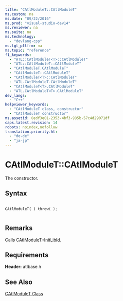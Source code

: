 ```yaml
---
title: "CAtlModuleT::CAtlModuleT"
ms.custom: na
ms.date: "09/22/2016"
ms.prod: "visual-studio-dev14"
ms.reviewer: na
ms.suite: na
ms.technology: 
  - "devlang-cpp"
ms.tgt_pltfrm: na
ms.topic: "reference"
f1_keywords: 
  - "ATL::CAtlModuleT<T>::CAtlModuleT"
  - "ATL::CAtlModuleT::CAtlModuleT"
  - "CAtlModuleT.CAtlModuleT"
  - "CAtlModuleT::CAtlModuleT"
  - "CAtlModuleT<T>::CAtlModuleT"
  - "ATL.CAtlModuleT.CAtlModuleT"
  - "CAtlModuleT<T>.CAtlModuleT"
  - "ATL.CAtlModuleT<T>.CAtlModuleT"
dev_langs: 
  - "C++"
helpviewer_keywords: 
  - "CAtlModuleT class, constructor"
  - "CAtlModuleT constructor"
ms.assetid: 0edf3e01-2353-4bf3-985b-57c4d29071df
caps.latest.revision: 14
robots: noindex,nofollow
translation.priority.ht: 
  - "de-de"
  - "ja-jp"
---
```

# CAtlModuleT::CAtlModuleT
The constructor.  
  
## Syntax  
  
```  
  
CAtlModuleT( ) throw( );  
  
```  
  
## Remarks  
 Calls [CAtlModuleT::InitLibId](../vs140/catlmodulet--initlibid.md).  
  
## Requirements  
 **Header:** atlbase.h  
  
## See Also  
 [CAtlModuleT Class](../vs140/catlmodulet-class.md)